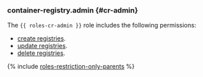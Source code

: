 ### container-registry.admin {#cr-admin}

The `{{ roles-cr-admin }}` role includes the following permissions:
* [create registries](../../../container-registry/operations/registry/registry-create.md).
* [update registries](../../../container-registry/operations/registry/registry-update.md).
* [delete registries](../../../container-registry/operations/registry/registry-delete.md).

{% include [roles-restriction-only-parents](../roles-restriction-only-parents.md) %}
